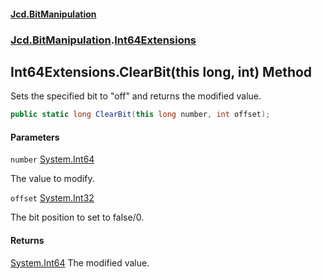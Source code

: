 #### [Jcd.BitManipulation](index 'index')
### [Jcd.BitManipulation](Jcd.BitManipulation 'Jcd.BitManipulation').[Int64Extensions](Jcd.BitManipulation.Int64Extensions 'Jcd.BitManipulation.Int64Extensions')

## Int64Extensions.ClearBit(this long, int) Method

Sets the specified bit to "off" and returns the modified value.

```csharp
public static long ClearBit(this long number, int offset);
```
#### Parameters

<a name='Jcd.BitManipulation.Int64Extensions.ClearBit(thislong,int).number'></a>

`number` [System.Int64](https://docs.microsoft.com/en-us/dotnet/api/System.Int64 'System.Int64')

The value to modify.

<a name='Jcd.BitManipulation.Int64Extensions.ClearBit(thislong,int).offset'></a>

`offset` [System.Int32](https://docs.microsoft.com/en-us/dotnet/api/System.Int32 'System.Int32')

The bit position to set to false/0.

#### Returns
[System.Int64](https://docs.microsoft.com/en-us/dotnet/api/System.Int64 'System.Int64')
The modified value.